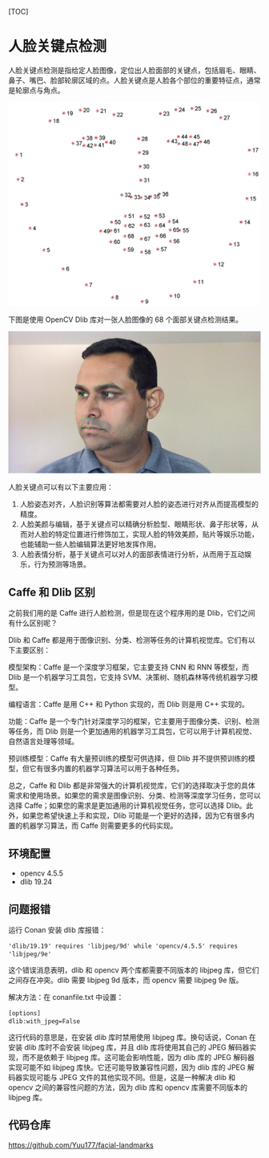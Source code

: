 [TOC]

# 人脸关键点检测

人脸关键点检测是指给定人脸图像，定位出人脸面部的关键点，包括眉毛、眼睛、鼻子、嘴巴、脸部轮廓区域的点。人脸关键点是人脸各个部位的重要特征点，通常是轮廓点与角点。

![人脸68点标记](./.人脸关键点检测.assets/人脸68点标记.JPG)

下图是使用 OpenCV Dlib 库对一张人脸图像的 68 个面部关键点检测结果。

![face_output](./.人脸关键点检测.assets/face_output.jpg)

人脸关键点可以有以下主要应用：

1. 人脸姿态对齐，人脸识别等算法都需要对人脸的姿态进行对齐从而提高模型的精度。
2. 人脸美颜与编辑，基于关键点可以精确分析脸型、眼睛形状、鼻子形状等，从而对人脸的特定位置进行修饰加工，实现人脸的特效美颜，贴片等娱乐功能，也能辅助一些人脸编辑算法更好地发挥作用。
3. 人脸表情分析，基于关键点可以对人的面部表情进行分析，从而用于互动娱乐，行为预测等场景。

## Caffe 和 Dlib 区别

之前我们用的是 Caffe 进行人脸检测，但是现在这个程序用的是 Dlib，它们之间有什么区别呢？

Dlib 和 Caffe 都是用于图像识别、分类、检测等任务的计算机视觉库。它们有以下主要区别：

模型架构：Caffe 是一个深度学习框架，它主要支持 CNN 和 RNN 等模型，而 Dlib 是一个机器学习工具包，它支持 SVM、决策树、随机森林等传统机器学习模型。

编程语言：Caffe 是用 C++ 和 Python 实现的，而 Dlib 则是用 C++ 实现的。

功能：Caffe 是一个专门针对深度学习的框架，它主要用于图像分类、识别、检测等任务，而 Dlib 则是一个更加通用的机器学习工具包，它可以用于计算机视觉、自然语言处理等领域。

预训练模型：Caffe 有大量预训练的模型可供选择，但 Dlib 并不提供预训练的模型，但它有很多内置的机器学习算法可以用于各种任务。

总之，Caffe 和 Dlib 都是非常强大的计算机视觉库，它们的选择取决于您的具体需求和使用场景。如果您的需求是图像识别、分类、检测等深度学习任务，您可以选择 Caffe；如果您的需求是更加通用的计算机视觉任务，您可以选择 Dlib。此外，如果您希望快速上手和实现，Dlib 可能是一个更好的选择，因为它有很多内置的机器学习算法，而 Caffe 则需要更多的代码实现。

## 环境配置

- opencv 4.5.5
- dlib 19.24

## 问题报错

运行 Conan 安装 dlib 库报错：

```
'dlib/19.19' requires 'libjpeg/9d' while 'opencv/4.5.5' requires 'libjpeg/9e'
```

这个错误消息表明，dlib 和 opencv 两个库都需要不同版本的 libjpeg 库，但它们之间存在冲突。dlib 需要 libjpeg 9d 版本，而 opencv 需要 libjpeg 9e 版。

解决方法：在 conanfile.txt 中设置：

```
[options]
dlib:with_jpeg=False
```

这行代码的意思是，在安装 dlib 库时禁用使用 libjpeg 库。换句话说，Conan 在安装 dlib 库时不会安装 libjpeg 库，并且 dlib 库将使用其自己的 JPEG 解码器实现，而不是依赖于 libjpeg 库。这可能会影响性能，因为 dlib 库的 JPEG 解码器实现可能不如 libjpeg 库快。它还可能导致兼容性问题，因为 dlib 库的 JPEG 解码器实现可能与 JPEG 文件的其他实现不同。但是，这是一种解决 dlib 和 opencv 之间的兼容性问题的方法，因为 dlib 库和 opencv 库需要不同版本的 libjpeg 库。

## 代码仓库

https://github.com/Yuu177/facial-landmarks